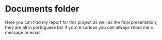 # Documents folder

Here you can find my report for this project as well as the final presentation, they are all in portuguese but if you're curious you can always shoot me a message or email!


